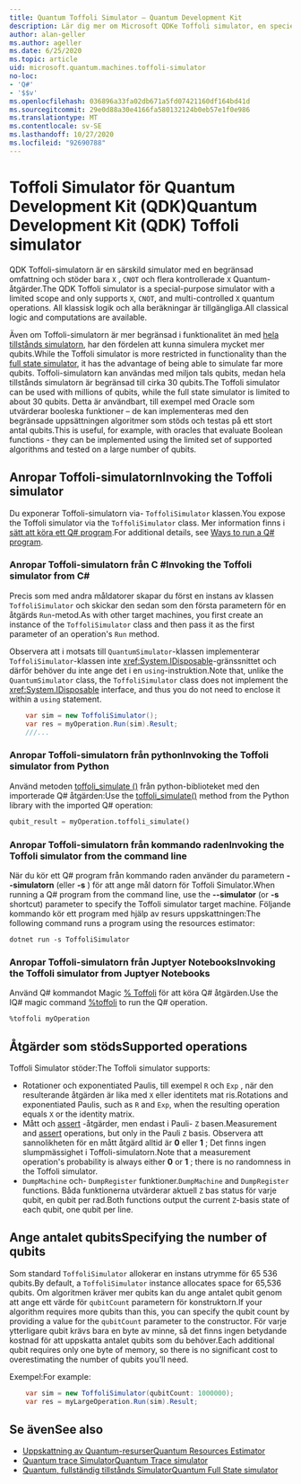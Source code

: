 ```yaml
---
title: Quantum Toffoli Simulator – Quantum Development Kit
description: Lär dig mer om Microsoft QDKe Toffoli simulator, en speciell funktion Quantum simulator som kan användas med miljon tals qubits.
author: alan-geller
ms.author: ageller
ms.date: 6/25/2020
ms.topic: article
uid: microsoft.quantum.machines.toffoli-simulator
no-loc:
- 'Q#'
- '$$v'
ms.openlocfilehash: 036896a33fa02db671a5fd07421160df164bd41d
ms.sourcegitcommit: 29e0d88a30e4166fa580132124b0eb57e1f0e986
ms.translationtype: MT
ms.contentlocale: sv-SE
ms.lasthandoff: 10/27/2020
ms.locfileid: "92690788"
---
```

# <a name="quantum-development-kit-qdk-toffoli-simulator"></a><span data-ttu-id="fea41-103">Toffoli Simulator för Quantum Development Kit (QDK)</span><span class="sxs-lookup"><span data-stu-id="fea41-103">Quantum Development Kit (QDK) Toffoli simulator</span></span>

<span data-ttu-id="fea41-104">QDK Toffoli-simulatorn är en särskild simulator med en begränsad omfattning och stöder bara `X` , `CNOT` och flera kontrollerade `X` Quantum-åtgärder.</span><span class="sxs-lookup"><span data-stu-id="fea41-104">The QDK Toffoli simulator is a special-purpose simulator with a limited scope and only supports `X`, `CNOT`, and multi-controlled `X` quantum operations.</span></span> <span data-ttu-id="fea41-105">All klassisk logik och alla beräkningar är tillgängliga.</span><span class="sxs-lookup"><span data-stu-id="fea41-105">All classical logic and computations are available.</span></span>

<span data-ttu-id="fea41-106">Även om Toffoli-simulatorn är mer begränsad i funktionalitet än med [hela tillstånds simulatorn](xref:microsoft.quantum.machines.full-state-simulator), har den fördelen att kunna simulera mycket mer qubits.</span><span class="sxs-lookup"><span data-stu-id="fea41-106">While the Toffoli simulator is more restricted in functionality than the [full state simulator](xref:microsoft.quantum.machines.full-state-simulator), it has the advantage of being able to simulate far more qubits.</span></span> <span data-ttu-id="fea41-107">Toffoli-simulatorn kan användas med miljon tals qubits, medan hela tillstånds simulatorn är begränsad till cirka 30 qubits.</span><span class="sxs-lookup"><span data-stu-id="fea41-107">The Toffoli simulator can be used with millions of qubits, while the full state simulator is limited to about 30 qubits.</span></span> <span data-ttu-id="fea41-108">Detta är användbart, till exempel med Oracle som utvärderar booleska funktioner – de kan implementeras med den begränsade uppsättningen algoritmer som stöds och testas på ett stort antal qubits.</span><span class="sxs-lookup"><span data-stu-id="fea41-108">This is useful, for example, with oracles that evaluate Boolean functions - they can be implemented using the limited set of supported algorithms and tested on a large number of qubits.</span></span>

## <a name="invoking-the-toffoli-simulator"></a><span data-ttu-id="fea41-109">Anropar Toffoli-simulatorn</span><span class="sxs-lookup"><span data-stu-id="fea41-109">Invoking the Toffoli simulator</span></span>

<span data-ttu-id="fea41-110">Du exponerar Toffoli-simulatorn via- `ToffoliSimulator` klassen.</span><span class="sxs-lookup"><span data-stu-id="fea41-110">You expose the Toffoli simulator via the `ToffoliSimulator` class.</span></span> <span data-ttu-id="fea41-111">Mer information finns i [sätt att köra ett Q# program](xref:microsoft.quantum.guide.host-programs).</span><span class="sxs-lookup"><span data-stu-id="fea41-111">For additional details, see [Ways to run a Q# program](xref:microsoft.quantum.guide.host-programs).</span></span>

### <a name="invoking-the-toffoli-simulator-from-c"></a><span data-ttu-id="fea41-112">Anropar Toffoli-simulatorn från C #</span><span class="sxs-lookup"><span data-stu-id="fea41-112">Invoking the Toffoli simulator from C#</span></span>

<span data-ttu-id="fea41-113">Precis som med andra måldatorer skapar du först en instans av klassen `ToffoliSimulator` och skickar den sedan som den första parametern för en åtgärds `Run`-metod.</span><span class="sxs-lookup"><span data-stu-id="fea41-113">As with other target machines, you first create an instance of the `ToffoliSimulator` class and then pass it as the first parameter of an operation's `Run` method.</span></span>

<span data-ttu-id="fea41-114">Observera att i motsats till `QuantumSimulator`-klassen implementerar `ToffoliSimulator`-klassen inte <xref:System.IDisposable>-gränssnittet och därför behöver du inte ange det i en `using`-instruktion.</span><span class="sxs-lookup"><span data-stu-id="fea41-114">Note that, unlike the `QuantumSimulator` class, the `ToffoliSimulator` class does not implement the <xref:System.IDisposable> interface, and thus you do not need to enclose it within a `using` statement.</span></span>

```csharp
    var sim = new ToffoliSimulator();
    var res = myOperation.Run(sim).Result;
    ///...
```

### <a name="invoking-the-toffoli-simulator-from-python"></a><span data-ttu-id="fea41-115">Anropar Toffoli-simulatorn från python</span><span class="sxs-lookup"><span data-stu-id="fea41-115">Invoking the Toffoli simulator from Python</span></span>

<span data-ttu-id="fea41-116">Använd metoden [toffoli_simulate ()](https://docs.microsoft.com/python/qsharp-core/qsharp.loader.qsharpcallable) från python-biblioteket med den importerade Q# åtgärden:</span><span class="sxs-lookup"><span data-stu-id="fea41-116">Use the [toffoli_simulate()](https://docs.microsoft.com/python/qsharp-core/qsharp.loader.qsharpcallable) method from the Python library with the imported Q# operation:</span></span>

```python
qubit_result = myOperation.toffoli_simulate()
```

### <a name="invoking-the-toffoli-simulator-from-the-command-line"></a><span data-ttu-id="fea41-117">Anropar Toffoli-simulatorn från kommando raden</span><span class="sxs-lookup"><span data-stu-id="fea41-117">Invoking the Toffoli simulator from the command line</span></span>

<span data-ttu-id="fea41-118">När du kör ett Q# program från kommando raden använder du parametern **--simulatorn** (eller **-s** ) för att ange mål datorn för Toffoli Simulator.</span><span class="sxs-lookup"><span data-stu-id="fea41-118">When running a Q# program from the command line, use the **--simulator** (or **-s** shortcut) parameter to specify the Toffoli simulator target machine.</span></span> <span data-ttu-id="fea41-119">Följande kommando kör ett program med hjälp av resurs uppskattningen:</span><span class="sxs-lookup"><span data-stu-id="fea41-119">The following command runs a program using the resources estimator:</span></span> 

```dotnetcli
dotnet run -s ToffoliSimulator
```

### <a name="invoking-the-toffoli-simulator-from-juptyer-notebooks"></a><span data-ttu-id="fea41-120">Anropar Toffoli-simulatorn från Juptyer Notebooks</span><span class="sxs-lookup"><span data-stu-id="fea41-120">Invoking the Toffoli simulator from Juptyer Notebooks</span></span>

<span data-ttu-id="fea41-121">Använd Q# kommandot Magic [% Toffoli](xref:microsoft.quantum.iqsharp.magic-ref.toffoli) för att köra Q# åtgärden.</span><span class="sxs-lookup"><span data-stu-id="fea41-121">Use the IQ# magic command [%toffoli](xref:microsoft.quantum.iqsharp.magic-ref.toffoli) to run the Q# operation.</span></span>

```
%toffoli myOperation
```

## <a name="supported-operations"></a><span data-ttu-id="fea41-122">Åtgärder som stöds</span><span class="sxs-lookup"><span data-stu-id="fea41-122">Supported operations</span></span>

<span data-ttu-id="fea41-123">Toffoli Simulator stöder:</span><span class="sxs-lookup"><span data-stu-id="fea41-123">The Toffoli simulator supports:</span></span>

* <span data-ttu-id="fea41-124">Rotationer och exponentiated Paulis, till exempel `R` och `Exp` , när den resulterande åtgärden är lika med `X` eller identitets mat ris.</span><span class="sxs-lookup"><span data-stu-id="fea41-124">Rotations and exponentiated Paulis, such as `R` and `Exp`, when the resulting operation equals `X` or the identity matrix.</span></span>
* <span data-ttu-id="fea41-125">Mått och [assert](xref:Microsoft.Quantum.Diagnostics.AssertMeasurement) -åtgärder, men endast i Pauli- `Z` basen.</span><span class="sxs-lookup"><span data-stu-id="fea41-125">Measurement and [assert](xref:Microsoft.Quantum.Diagnostics.AssertMeasurement) operations, but only in the Pauli `Z` basis.</span></span> <span data-ttu-id="fea41-126">Observera att sannolikheten för en mått åtgärd alltid är **0** eller **1** ; Det finns ingen slumpmässighet i Toffoli-simulatorn.</span><span class="sxs-lookup"><span data-stu-id="fea41-126">Note that a measurement operation's probability is always either **0** or **1** ; there is no randomness in the Toffoli simulator.</span></span>
* <span data-ttu-id="fea41-127">`DumpMachine` och- `DumpRegister` funktioner.</span><span class="sxs-lookup"><span data-stu-id="fea41-127">`DumpMachine` and `DumpRegister` functions.</span></span>
<span data-ttu-id="fea41-128">Båda funktionerna utvärderar aktuell `Z` bas status för varje qubit, en qubit per rad.</span><span class="sxs-lookup"><span data-stu-id="fea41-128">Both functions output the current `Z`-basis state of each qubit, one qubit per line.</span></span>

## <a name="specifying-the-number-of-qubits"></a><span data-ttu-id="fea41-129">Ange antalet qubits</span><span class="sxs-lookup"><span data-stu-id="fea41-129">Specifying the number of qubits</span></span>

<span data-ttu-id="fea41-130">Som standard `ToffoliSimulator` allokerar en instans utrymme för 65 536 qubits.</span><span class="sxs-lookup"><span data-stu-id="fea41-130">By default, a `ToffoliSimulator` instance allocates space for 65,536 qubits.</span></span>
<span data-ttu-id="fea41-131">Om algoritmen kräver mer qubits kan du ange antalet qubit genom att ange ett värde för `qubitCount` parametern för konstruktorn.</span><span class="sxs-lookup"><span data-stu-id="fea41-131">If your algorithm requires more qubits than this, you can specify the qubit count by providing a value for the `qubitCount` parameter to the constructor.</span></span>
<span data-ttu-id="fea41-132">För varje ytterligare qubit krävs bara en byte av minne, så det finns ingen betydande kostnad för att uppskatta antalet qubits som du behöver.</span><span class="sxs-lookup"><span data-stu-id="fea41-132">Each additional qubit requires only one byte of memory, so there is no significant cost to overestimating the number of qubits you'll need.</span></span>

<span data-ttu-id="fea41-133">Exempel:</span><span class="sxs-lookup"><span data-stu-id="fea41-133">For example:</span></span>

```csharp
    var sim = new ToffoliSimulator(qubitCount: 1000000);
    var res = myLargeOperation.Run(sim).Result;
```

## <a name="see-also"></a><span data-ttu-id="fea41-134">Se även</span><span class="sxs-lookup"><span data-stu-id="fea41-134">See also</span></span>

- [<span data-ttu-id="fea41-135">Uppskattning av Quantum-resurser</span><span class="sxs-lookup"><span data-stu-id="fea41-135">Quantum Resources Estimator</span></span>](xref:microsoft.quantum.machines.resources-estimator)
- [<span data-ttu-id="fea41-136">Quantum trace Simulator</span><span class="sxs-lookup"><span data-stu-id="fea41-136">Quantum Trace simulator</span></span>](xref:microsoft.quantum.machines.qc-trace-simulator.intro)
- [<span data-ttu-id="fea41-137">Quantum, fullständig tillstånds Simulator</span><span class="sxs-lookup"><span data-stu-id="fea41-137">Quantum Full State simulator</span></span>](xref:microsoft.quantum.machines.full-state-simulator) 